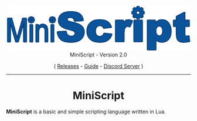 <div align="center">
        <img width="500" src="media/logo.png" alt="RazerFlare">
</div>

<div align="center">
        MiniScript - Version 2.0
</div>

<p align="center">
  ( <a href="">Releases</a> -
  <a href="">Guide</a> -
  <a href="https://discord.gg/BSe84YHgRx">Discord Server</a> )
</p>

---
<div align="center">

# MiniScript

</div>

**MiniScript** is a basic and simple scripting language written in Lua.
